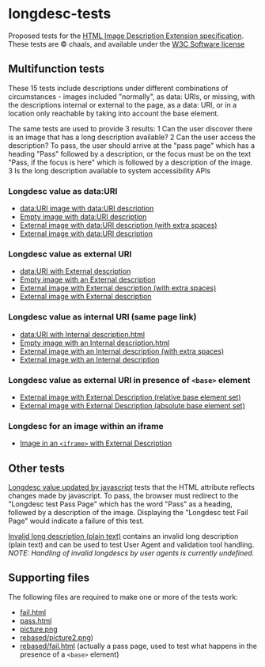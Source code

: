 longdesc-tests
==============

Proposed tests for the [HTML Image Description Extension specification](http://www.w3.org/TR/html-longdesc). These tests are © chaals, and available under the [W3C Software license](http://www.w3.org/Consortium/Legal/copyright-software)

## Multifunction tests

These 15 tests include descriptions under different combinations of circumstances - images included "normally", as data: URIs, or missing, with the descriptions internal or external to the page, as a data: URI, or in a location only reachable by taking into account the base element.

The same tests are used to provide 3 results:
1 Can the user discover there is an image that has a long description available?
2 Can the user access the description? To pass, the user should arrive at the "pass page" which has a heading "Pass" followed by a description, or the focus must be on the text "Pass, if the focus is here" which is followed by a description of the image.
3 Is the long description available to system accessibility APIs

### Longdesc value as data:URI

* [data:URI image with data:URI description](https://rawgithub.com/chaals/longdesc-tests/master/data-uri-image-data-uri-description.html)
* [Empty image with data:URI description](https://rawgithub.com/chaals/longdesc-tests/master/empty-image-data-uri-description.html)
* [External image with data:URI description (with extra spaces)](https://rawgithub.com/chaals/longdesc-tests/master/external-image-data-uri-description-girt-by-spaces.html)
* [External image with data:URI description](https://rawgithub.com/chaals/longdesc-tests/master/external-image-data-uri-description.html)

### Longdesc value as external URI

* [data:URI with External description](https://rawgithub.com/chaals/longdesc-tests/master/data-uri-image-external-description.html)
* [Empty image with an External description](https://rawgithub.com/chaals/longdesc-tests/master/empty-image-external-description.html)
* [External image with External description (with extra spaces)](https://rawgithub.com/chaals/longdesc-tests/master/external-image-external-description-girt-by-spaces.html)
* [External image with External description](https://rawgithub.com/chaals/longdesc-tests/master/external-image-external-description.html)

### Longdesc value as internal URI (same page link)

* [data:URI with Internal description.html](https://rawgithub.com/chaals/longdesc-tests/master/data-uri-image-internal-description.html)
* [Empty image with an Internal description.html](https://rawgithub.com/chaals/longdesc-tests/master/empty-image-internal-description.html)
* [External image with an Internal description (with extra spaces)](https://rawgithub.com/chaals/longdesc-tests/master/external-image-internal-description-girt-by-spaces.html)
* [External image with an Internal description](https://rawgithub.com/chaals/longdesc-tests/master/external-image-internal-description.html)

### Longdesc value as external URI in presence of `<base>` element

* [External image with External Description (relative base element set)](https://rawgithub.com/chaals/longdesc-tests/master/external-image-with-relative-base-external-description.html) 
* [External image with External Description (absolute base element set)](https://rawgithub.com/chaals/longdesc-tests/master/external-image-with-absolute-base-external-description.html)

### Longdesc for an image within an iframe

* [Image in an `<iframe>` with External Description](https://rawgithub.com/chaals/longdesc-tests/master/iframe-discoverability.html) 

## Other tests

[Longdesc value updated by javascript](https://rawgithub.com/chaals/longdesc-tests/master/reflected-changing-longdesc.html) tests that the HTML attribute reflects changes made by javascript. To pass, the browser must redirect to the "Longdesc test Pass Page" which has the word "Pass" as a heading, followed by a description of the image.  Displaying the "Longdesc test Fail Page" would indicate a failure of this test. 

[Invalid long description (plain text)](https://rawgithub.com/chaals/longdesc-tests/master/invalid-longdescription.html) contains an invalid long description (plain text) and can be used to test User Agent and validation tool handling. *NOTE: Handling of invalid longdescs by user agents is currently undefined.*

## Supporting files

The following files are required to make one or more of the tests work:

* [fail.html](https://rawgithub.com/chaals/longdesc-tests/master/fail.html)
* [pass.html](https://rawgithub.com/chaals/longdesc-tests/master/pass.html)
* [picture.png](https://rawgithub.com/chaals/longdesc-tests/master/picture.png)
* [rebased/picture2.png](https://rawgithub.com/chaals/longdesc-tests/master/rebased/picture2.png))
* [rebased/fail.html](https://rawgithub.com/chaals/longdesc-tests/master/rebased/fail.html) (actually a pass page, used to test what happens in the presence of a `<base>` element)



